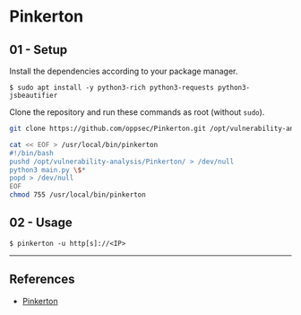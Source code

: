 # Pinkerton

## 01 - Setup

Install the dependencies according to your package manager.

```
$ sudo apt install -y python3-rich python3-requests python3-jsbeautifier
```

Clone the repository and run these commands as root (without `sudo`).

```bash
git clone https://github.com/oppsec/Pinkerton.git /opt/vulnerability-analysis/Pinkerton/

cat << EOF > /usr/local/bin/pinkerton
#!/bin/bash
pushd /opt/vulnerability-analysis/Pinkerton/ > /dev/null
python3 main.py \$*
popd > /dev/null
EOF
chmod 755 /usr/local/bin/pinkerton
```

## 02 - Usage

```
$ pinkerton -u http[s]://<IP>
```

---
## References

- [Pinkerton](https://github.com/oppsec/Pinkerton)